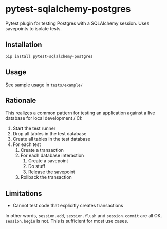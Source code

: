 # pytest-sqlalchemy-postgres

Pytest plugin for testing Postgres with a SQLAlchemy session. Uses savepoints to isolate tests.

## Installation

`pip install pytest-sqlalchemy-postgres`

## Usage

See sample usage in `tests/example/`

## Rationale

This realizes a common pattern for testing an application against a live database for local development / CI:

1. Start the test runner
2. Drop all tables in the test database
3. Create all tables in the test database
4. For each test
   1. Create a transaction
   2. For each database interaction
      1. Create a savepoint
      2. Do stuff
      3. Release the savepoint
   3. Rollback the transaction

## Limitations

- Cannot test code that explicitly creates transactions

In other words, `session.add`, `session.flush` and `session.commit` are all OK. `session.begin` is not. This is sufficient for most use cases.